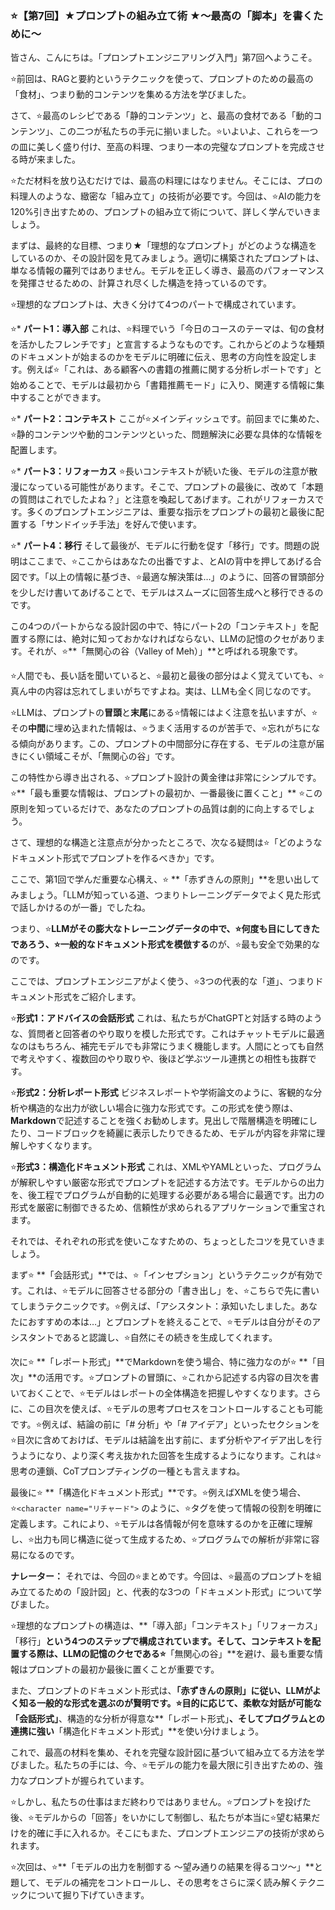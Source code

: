 ### ⭐️【第7回】★プロンプトの組み立て術 ★〜最高の「脚本」を書くために〜

皆さん、こんにちは。「プロンプトエンジニアリング入門」第7回へようこそ。

⭐️前回は、RAGと要約というテクニックを使って、プロンプトのための最高の「食材」、つまり動的コンテンツを集める方法を学びました。

さて、⭐️最高のレシピである「静的コンテンツ」と、最高の食材である「動的コンテンツ」、この二つが私たちの手元に揃いました。⭐️いよいよ、これらを一つの皿に美しく盛り付け、至高の料理、つまり一本の完璧なプロンプトを完成させる時が来ました。

⭐️ただ材料を放り込むだけでは、最高の料理にはなりません。そこには、プロの料理人のような、緻密な「組み立て」の技術が必要です。今回は、⭐️AIの能力を120%引き出すための、プロンプトの組み立て術について、詳しく学んでいきましょう。

まずは、最終的な目標、つまり★「理想的なプロンプト」がどのような構造をしているのか、その設計図を見てみましょう。適切に構築されたプロンプトは、単なる情報の羅列ではありません。モデルを正しく導き、最高のパフォーマンスを発揮させるための、計算され尽くした構造を持っているのです。

⭐️理想的なプロンプトは、大きく分けて4つのパートで構成されています。

⭐️* **パート1：導入部**
これは、⭐️料理でいう「今日のコースのテーマは、旬の食材を活かしたフレンチです」と宣言するようなものです。これからどのような種類のドキュメントが始まるのかをモデルに明確に伝え、思考の方向性を設定します。例えば⭐️「これは、ある顧客への書籍の推薦に関する分析レポートです」と始めることで、モデルは最初から「書籍推薦モード」に入り、関連する情報に集中することができます。

⭐️* **パート2：コンテキスト**
ここが⭐️メインディッシュです。前回までに集めた、⭐️静的コンテンツや動的コンテンツといった、問題解決に必要な具体的な情報を配置します。

⭐️* **パート3：リフォーカス**
⭐️長いコンテキストが続いた後、モデルの注意が散漫になっている可能性があります。そこで、プロンプトの最後に、改めて「本題の質問はこれでしたよね？」と注意を喚起してあげます。これがリフォーカスです。多くのプロンプトエンジニアは、重要な指示をプロンプトの最初と最後に配置する「サンドイッチ手法」を好んで使います。

⭐️* **パート4：移行**
そして最後が、モデルに行動を促す「移行」です。問題の説明はここまで、⭐️ここからはあなたの出番ですよ、とAIの背中を押してあげる合図です。「以上の情報に基づき、⭐️最適な解決策は…」のように、回答の冒頭部分を少しだけ書いてあげることで、モデルはスムーズに回答生成へと移行できるのです。

この4つのパートからなる設計図の中で、特にパート2の「コンテキスト」を配置する際には、絶対に知っておかなければならない、LLMの記憶のクセがあります。それが、⭐️**「無関心の谷（Valley of Meh）」**と呼ばれる現象です。

⭐️人間でも、長い話を聞いていると、⭐️最初と最後の部分はよく覚えていても、⭐️真ん中の内容は忘れてしまいがちですよね。実は、LLMも全く同じなのです。

⭐️LLMは、プロンプトの**冒頭**と**末尾**にある⭐️情報にはよく注意を払いますが、⭐️その**中間**に埋め込まれた情報は、⭐️うまく活用するのが苦手で、⭐️忘れがちになる傾向があります。この、プロンプトの中間部分に存在する、モデルの注意が届きにくい領域こそが、「無関心の谷」です。

この特性から導き出される、⭐️プロンプト設計の黄金律は非常にシンプルです。
⭐️**「最も重要な情報は、プロンプトの最初か、一番最後に置くこと」**
⭐️この原則を知っているだけで、あなたのプロンプトの品質は劇的に向上するでしょう。

さて、理想的な構造と注意点が分かったところで、次なる疑問は⭐️「どのようなドキュメント形式でプロンプトを作るべきか」です。

ここで、第1回で学んだ重要な心構え、⭐️ **「赤ずきんの原則」**を思い出してみましょう。「LLMが知っている道、つまりトレーニングデータでよく見た形式で話しかけるのが一番」でしたね。

つまり、⭐️**LLMがその膨大なトレーニングデータの中で、⭐️何度も目にしてきたであろう、⭐️一般的なドキュメント形式を模倣する**のが、⭐️最も安全で効果的なのです。

ここでは、プロンプトエンジニアがよく使う、⭐️3つの代表的な「道」、つまりドキュメント形式をご紹介します。

⭐️**形式1：アドバイスの会話形式**
これは、私たちがChatGPTと対話する時のような、質問者と回答者のやり取りを模した形式です。これはチャットモデルに最適なのはもちろん、補完モデルでも非常にうまく機能します。人間にとっても自然で考えやすく、複数回のやり取りや、後ほど学ぶツール連携との相性も抜群です。

⭐️**形式2：分析レポート形式**
ビジネスレポートや学術論文のように、客観的な分析や構造的な出力が欲しい場合に強力な形式です。この形式を使う際は、**Markdown**で記述することを強くお勧めします。見出しで階層構造を明確にしたり、コードブロックを綺麗に表示したりできるため、モデルが内容を非常に理解しやすくなります。

⭐️**形式3：構造化ドキュメント形式**
これは、XMLやYAMLといった、プログラムが解釈しやすい厳密な形式でプロンプトを記述する方法です。モデルからの出力を、後工程でプログラムが自動的に処理する必要がある場合に最適です。出力の形式を厳密に制御できるため、信頼性が求められるアプリケーションで重宝されます。

それでは、それぞれの形式を使いこなすための、ちょっとしたコツを見ていきましょう。

まず⭐️ **「会話形式」**では、⭐️「インセプション」というテクニックが有効です。これは、⭐️モデルに回答させる部分の「書き出し」を、⭐️こちらで先に書いてしまうテクニックです。⭐️例えば、「アシスタント：承知いたしました。あなたにおすすめの本は…」とプロンプトを終えることで、⭐️モデルは自分がそのアシスタントであると認識し、⭐️自然にその続きを生成してくれます。

次に⭐️ **「レポート形式」**でMarkdownを使う場合、特に強力なのが⭐️ **「目次」**の活用です。⭐️プロンプトの冒頭に、⭐️これから記述する内容の目次を書いておくことで、⭐️モデルはレポートの全体構造を把握しやすくなります。さらに、この目次を使えば、⭐️モデルの思考プロセスをコントロールすることも可能です。⭐️例えば、結論の前に「# 分析」や「# アイデア」といったセクションを⭐️目次に含めておけば、モデルは結論を出す前に、まず分析やアイデア出しを行うようになり、より深く考え抜かれた回答を生成するようになります。これは⭐️思考の連鎖、CoTプロンプティングの一種とも言えますね。

最後に⭐️ **「構造化ドキュメント形式」**です。⭐️例えばXMLを使う場合、⭐️`<character name="リチャード">` のように、⭐️タグを使って情報の役割を明確に定義します。これにより、⭐️モデルは各情報が何を意味するのかを正確に理解し、⭐️出力も同じ構造に従って生成するため、⭐️プログラムでの解析が非常に容易になるのです。

**ナレーター：** それでは、今回の⭐️まとめです。今回は、⭐️最高のプロンプトを組み立てるための「設計図」と、代表的な3つの「ドキュメント形式」について学びました。

⭐️理想的なプロンプトの構造は、**「導入部」「コンテキスト」「リフォーカス」「移行」**という4つのステップで構成されています。そして、コンテキストを配置する際は、LLMの記憶のクセである⭐️**「無関心の谷」**を避け、最も重要な情報はプロンプトの最初か最後に置くことが重要です。

また、プロンプトのドキュメント形式は、**「赤ずきんの原則」**に従い、LLMがよく知る一般的な形式を選ぶのが賢明です。⭐️目的に応じて、柔軟な対話が可能な**「会話形式」**、構造的な分析が得意な**「レポート形式」**、そしてプログラムとの連携に強い**「構造化ドキュメント形式」**を使い分けましょう。

これで、最高の材料を集め、それを完璧な設計図に基づいて組み立てる方法を学びました。私たちの手には、今、⭐️モデルの能力を最大限に引き出すための、強力なプロンプトが握られています。

⭐️しかし、私たちの仕事はまだ終わりではありません。⭐️プロンプトを投げた後、⭐️モデルからの「回答」をいかにして制御し、私たちが本当に⭐️望む結果だけを的確に手に入れるか。そこにもまた、プロンプトエンジニアの技術が求められます。

⭐️次回は、⭐️**「モデルの出力を制御する 〜望み通りの結果を得るコツ〜」**と題して、モデルの補完をコントロールし、その思考をさらに深く読み解くテクニックについて掘り下げていきます。